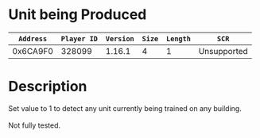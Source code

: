 # Unit being Produced

| `Address` | `Player ID` | `Version` | `Size` | `Length` | `SCR` |
| ---------- | ----------- | --------- | ------ | -------- | ---- |
| 0x6CA9F0 | 328099 | 1.16.1 | 4 | 1 | Unsupported |

# Description

Set value to 1 to detect any unit currently being trained on any building.<br><br>Not fully tested.